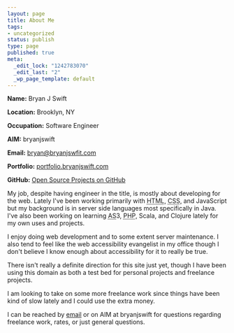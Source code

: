 ```yaml
--- 
layout: page
title: About Me
tags: 
- uncategorized
status: publish
type: page
published: true
meta: 
  _edit_lock: "1242783070"
  _edit_last: "2"
  _wp_page_template: default
---
```

<p><strong>Name:</strong> Bryan J Swift</p>
<p><strong>Location:</strong> Brooklyn, NY</p>
<p><strong>Occupation:</strong> Software Engineer</p>
<p><strong>AIM:</strong> bryanjswift</p>
<p><strong>Email:</strong> <a href="mailto:bryan@bryanjswift.com" title="Email Bryan J Swift">bryan@bryanjswfit.com</a></p>
<p><strong>Portfolio:</strong> <a href="http://portfolio.bryanjswift.com/" title="Works of Bryan J Swift">portfolio.bryanjswift.com</a></p>
<p><strong>GitHub:</strong> <a href="http://github.com/bryanjswift" title="Bryan J Swift on GitHub">Open Source Projects on GitHub</a></p>

My job, despite having engineer in the title, is mostly about developing for the web. Lately I've been working primarily with <abbr title="HyperText Markup Language">HTML</abbr>, <abbr title="Cascading Style Sheets">CSS</abbr>, and JavaScript but my background is in server side languages most specifically in Java. I've also been working on learning <abbr title="ActionScript">AS</abbr>3, <abbr title="PHP: Hypertext Preprocessor">PHP</abbr>, Scala, and Clojure lately for my own uses and projects.

I enjoy doing web development and to some extent server maintenance. I also tend to feel like the web accessibility evangelist in my office though I don't believe I know enough about accessibility for it to really be true.

There isn't really a definite direction for this site just yet, though I have been using this domain as both a test bed for personal projects and freelance projects.

I am looking to take on some more freelance work since things have been kind of slow lately and I could use the extra money.

I can be reached by <a href="mailto:bryan@bryanjswift.com" title="Email Bryan J Swift">email</a> or on AIM at bryanjswift for questions regarding freelance work, rates, or just general questions.
